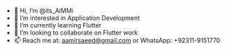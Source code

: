 - 👋 Hi, I’m @its_AiMMi
- 👀 I’m interested in Application Development
- 🌱 I’m currently learning Flutter
- 💞️ I’m looking to collaborate on Flutter work
- 📫 Reach me at: aamirsaeed@gmail.com or WhatsApp: +92311-9151770

<!---
AmirSaeed737/AmirSaeed737 is a ✨ special ✨ repository because its `README.md` (this file) appears on your GitHub profile.
You can click the Preview link to take a look at your changes.
--->
